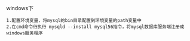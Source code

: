 windows下
```
1.配置环境变量，将mysql的bin目录配置到环境变量的path变量中
2.在cmd命令行执行 mysqld --install mysql56指令，将mysql数据库服务端注册成windows服务程序

```
<!--stackedit_data:
eyJoaXN0b3J5IjpbLTgyNjIyMjA4MF19
-->